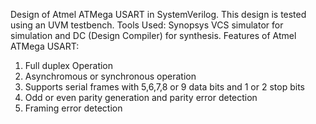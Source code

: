 Design of Atmel ATMega USART in SystemVerilog. This design is tested using an UVM testbench.
Tools Used: Synopsys VCS simulator for simulation and DC (Design Compiler) for synthesis.
Features of Atmel ATMega USART:
  1. Full duplex Operation
  2. Asynchromous or synchronous operation
  3. Supports serial frames with 5,6,7,8 or 9 data bits and 1 or 2 stop bits
  4. Odd or even parity generation and parity error detection
  5. Framing error detection
